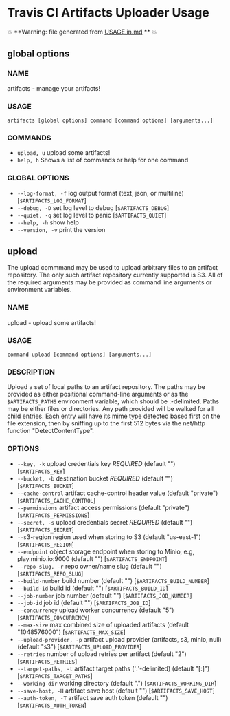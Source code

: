 Travis CI Artifacts Uploader Usage
==================================

:boom: **Warning: file generated from [USAGE.in.md](./USAGE.in.md) ** :boom:


## global options


### NAME
artifacts - manage your artifacts!

### USAGE
`artifacts [global options] command [command options] [arguments...]`

### COMMANDS
* `upload, u`  upload some artifacts!
* `help, h`  Shows a list of commands or help for one command

### GLOBAL OPTIONS
* `--log-format, -f`     log output format (text, json, or multiline) [`$ARTIFACTS_LOG_FORMAT`]
* `--debug, -D`        set log level to debug [`$ARTIFACTS_DEBUG`]
* `--quiet, -q`        set log level to panic [`$ARTIFACTS_QUIET`]
* `--help, -h`        show help
* `--version, -v`    print the version

## upload

The upload commmand may be used to upload arbitrary files to an artifact
repository.  The only such artifact repository currently supported is
S3.  All of the required arguments may be provided as command line
arguments or environment variables.


### NAME
upload - upload some artifacts!

### USAGE
`command upload [command options] [arguments...]`

### DESCRIPTION
Upload a set of local paths to an artifact repository.  The paths may be
provided as either positional command-line arguments or as the `$ARTIFACTS_PATHS`
environment variable, which should be :-delimited.
Paths may be either files or directories.  Any path provided will be walked for
all child entries.  Each entry will have its mime type detected based first on
the file extension, then by sniffing up to the first 512 bytes via the net/http
function "DetectContentType".

### OPTIONS
* `--key, -k`             upload credentials key *REQUIRED* (default "") [`$ARTIFACTS_KEY`]
* `--bucket, -b`         destination bucket *REQUIRED* (default "") [`$ARTIFACTS_BUCKET`]
* `--cache-control`         artifact cache-control header value (default "private") [`$ARTIFACTS_CACHE_CONTROL`]
* `--permissions`         artifact access permissions (default "private") [`$ARTIFACTS_PERMISSIONS`]
* `--secret, -s`         upload credentials secret *REQUIRED* (default "") [`$ARTIFACTS_SECRET`]
* `--s`3-region             region used when storing to S3 (default "us-east-1") [`$ARTIFACTS_REGION`]
* `--endpoint`             object storage endpoint when storing to Minio, e.g, play.minio.io:9000 (default "") [`$ARTIFACTS_ENDPOINT`]
* `--repo-slug, -r`         repo owner/name slug (default "") [`$ARTIFACTS_REPO_SLUG`]
* `--build-number`         build number (default "") [`$ARTIFACTS_BUILD_NUMBER`]
* `--build-id`             build id (default "") [`$ARTIFACTS_BUILD_ID`]
* `--job-number`         job number (default "") [`$ARTIFACTS_JOB_NUMBER`]
* `--job-id`             job id (default "") [`$ARTIFACTS_JOB_ID`]
* `--concurrency`         upload worker concurrency (default "5") [`$ARTIFACTS_CONCURRENCY`]
* `--max-size`             max combined size of uploaded artifacts (default "1048576000") [`$ARTIFACTS_MAX_SIZE`]
* `--upload-provider, -p`     artifact upload provider (artifacts, s3, minio, null) (default "s3") [`$ARTIFACTS_UPLOAD_PROVIDER`]
* `--retries`             number of upload retries per artifact (default "2") [`$ARTIFACTS_RETRIES`]
* `--target-paths, -t`         artifact target paths (':'-delimited) (default "[:]") [`$ARTIFACTS_TARGET_PATHS`]
* `--working-dir`         working directory (default ".") [`$ARTIFACTS_WORKING_DIR`]
* `--save-host, -H`         artifact save host (default "") [`$ARTIFACTS_SAVE_HOST`]
* `--auth-token, -T`         artifact save auth token (default "") [`$ARTIFACTS_AUTH_TOKEN`]

<!-- gipkBAO+VzdTu0Nt98FXlx97Klb3NDbO6DPRo/VJnb4= -->
